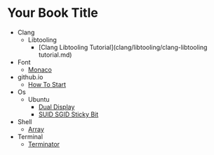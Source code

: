# Your Book Title

- Clang
  - Libtooling
    * [Clang Libtooling Tutorial](clang/libtooling/clang-libtooling tutorial.md)
- Font
  * [Monaco](font/monaco.md)
- github.io
  * [How To Start](github.io/how-to-start.md)
- Os
  - Ubuntu
    * [Dual Display](os/Ubuntu/dual-display.md)
    * [SUID SGID Sticky Bit](os/Ubuntu/SUID-SGID-sticky-bit.md)
- Shell
  * [Array](shell/array.md)
- Terminal
  * [Terminator](terminal/terminator.md)
